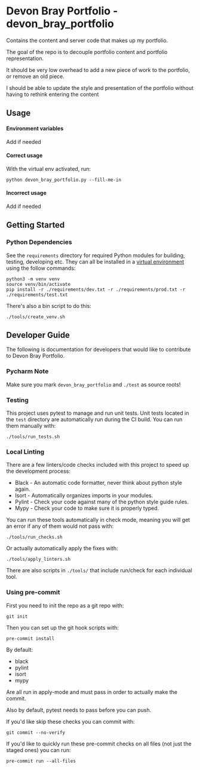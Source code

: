 # Devon Bray Portfolio - devon_bray_portfolio 

Contains the content and server code that makes up my portfolio.

The goal of the repo is to decouple portfolio content and portfolio representation.

It should be very low overhead to add a new piece of work to the portfolio, or remove an old piece.

I should be able to update the style and presentation of the portfolio without having to rethink entering the content 



## Usage

####  Environment variables

Add if needed

#### Correct usage

With the virtual env activated, run: 

```
python devon_bray_portfolio.py --fill-me-in
```

#### Incorrect usage

Add if needed


## Getting Started

### Python Dependencies

See the `requirements` directory for required Python modules for building, testing, developing etc.
They can all be installed in a [virtual environment](https://docs.python.org/3/library/venv.html) 
using the follow commands:

```
python3 -m venv venv
source venv/bin/activate
pip install -r ./requirements/dev.txt -r ./requirements/prod.txt -r ./requirements/test.txt
```

There's also a bin script to do this:

```
./tools/create_venv.sh
```


## Developer Guide

The following is documentation for developers that would like to contribute
to Devon Bray Portfolio.

### Pycharm Note

Make sure you mark `devon_bray_portfolio` and `./test` as source roots!

### Testing

This project uses pytest to manage and run unit tests. Unit tests located in the `test` directory 
are automatically run during the CI build. You can run them manually with:

```
./tools/run_tests.sh
```

### Local Linting

There are a few linters/code checks included with this project to speed up the development process:

* Black - An automatic code formatter, never think about python style again.
* Isort - Automatically organizes imports in your modules.
* Pylint - Check your code against many of the python style guide rules.
* Mypy - Check your code to make sure it is properly typed.

You can run these tools automatically in check mode, meaning you will get an error if any of them
would not pass with:

```
./tools/run_checks.sh
```

Or actually automatically apply the fixes with:

```
./tools/apply_linters.sh
```

There are also scripts in `./tools/` that include run/check for each individual tool.


### Using pre-commit

First you need to init the repo as a git repo with:

```
git init
```

Then you can set up the git hook scripts with:

```
pre-commit install
```

By default:

* black
* pylint
* isort
* mypy

Are all run in apply-mode and must pass in order to actually make the commit.

Also by default, pytest needs to pass before you can push.

If you'd like skip these checks you can commit with:

```
git commit --no-verify
```

If you'd like to quickly run these pre-commit checks on all files (not just the staged ones) you
can run:

```
pre-commit run --all-files
```

